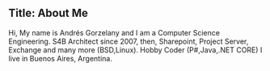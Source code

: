 Title: About Me
---
Hi, My name is Andrés Gorzelany and I am a Computer Science Engineering. S4B Architect since 2007, then, Sharepoint, Project Server, Exchange and many more (BSD,Linux). Hobby Coder (P#,Java,.NET CORE)
I live in Buenos Aires, Argentina.